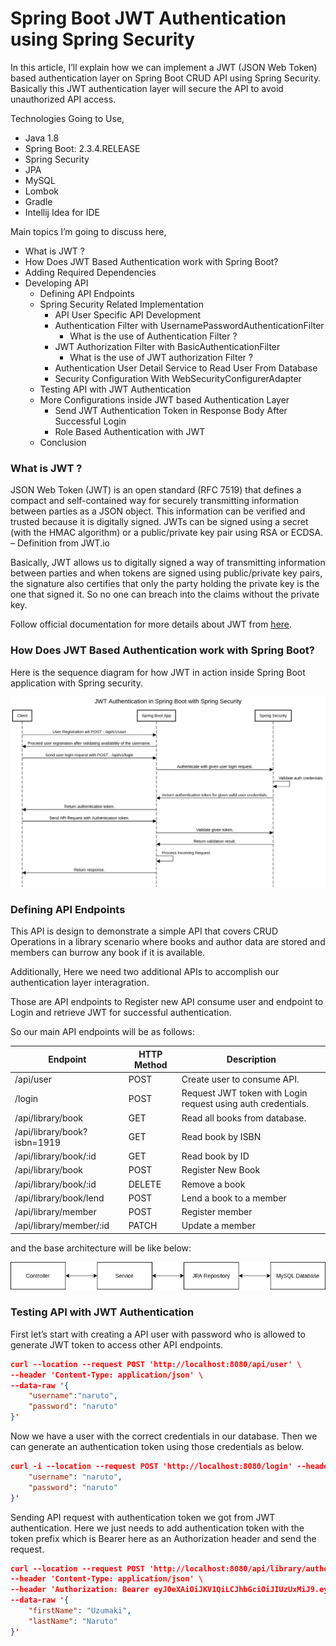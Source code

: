 # Spring Boot JWT Authentication using Spring Security

<p align="left">
In this article, I’ll explain how we can implement a JWT (JSON Web Token) based authentication layer on Spring Boot CRUD API using Spring Security. Basically this JWT authentication layer will secure the API to avoid unauthorized API access.

Technologies Going to Use,

- Java 1.8
- Spring Boot: 2.3.4.RELEASE
- Spring Security
- JPA
- MySQL
- Lombok
- Gradle
- Intellij Idea for IDE

Main topics I’m going to discuss here,

- What is JWT ?
- How Does JWT Based Authentication work with Spring Boot?
- Adding Required Dependencies
- Developing API
    - Defining API Endpoints
    - Spring Security Related Implementation
        - API User Specific API Development
        - Authentication Filter with UsernamePasswordAuthenticationFilter
            - What is the use of Authentication Filter ?
        - JWT Authorization Filter with BasicAuthenticationFilter
            - What is the use of JWT authorization Filter ?
        - Authentication User Detail Service to Read User From Database
        - Security Configuration With WebSecurityConfigurerAdapter
    - Testing API with JWT Authentication
    - More Configurations inside JWT based Authentication Layer
        - Send JWT Authentication Token in Response Body After Successful Login
        - Role Based Authentication with JWT
    - Conclusion

</p>

### What is JWT ?

JSON Web Token (JWT) is an open standard (RFC 7519) that defines a compact and self-contained way for securely
transmitting information between parties as a JSON object. This information can be verified and trusted because it is
digitally signed. JWTs can be signed using a secret (with the HMAC algorithm) or a public/private key pair using RSA or
ECDSA. – Definition from JWT.io

Basically, JWT allows us to digitally signed a way of transmitting information between parties and when tokens are
signed using public/private key pairs, the signature also certifies that only the party holding the private key is the
one that signed it. So no one can breach into the claims without the private key.

Follow official documentation for more details about JWT from [here](https://jwt.io/introduction/).

### How Does JWT Based Authentication work with Spring Boot?

Here is the sequence diagram for how JWT in action inside Spring Boot application with Spring security.

![JWT Work](img/jwt.png "JWT Work")

### Defining API Endpoints

This API is design to demonstrate a simple API that covers CRUD Operations in a library scenario where books and author
data are stored and members can burrow any book if it is available.

Additionally, Here we need two additional APIs to accomplish our authentication layer interagration.

Those are API endpoints to Register new API consume user and endpoint to Login and retrieve JWT for successful
authentication.

So our main API endpoints will be as follows:

| Endpoint    | HTTP Method    | Description                                                  |
| --- | --- |--------------------------------------------------------------|
| /api/user    | POST    | Create user to consume API.                                  |
| /login    | POST    | Request JWT token with Login request using auth credentials. |
| /api/library/book    | GET    | Read all books from database.                                |
| /api/library/book?isbn=1919    | GET    | Read book by ISBN                                            |
| /api/library/book/:id    | GET    | Read book by ID                                              |
| /api/library/book    | POST    | Register New Book                                            |
| /api/library/book/:id    | DELETE    | Remove a book                                                |
| /api/library/book/lend    | POST    | Lend a book to a member                                      |
| /api/library/member    | POST    | Register member                                              |
| /api/library/member/:id    | PATCH    | Update a member                                              |

and the base architecture will be like below:

![Flow](img/flow.png "Flow")

### Testing API with JWT Authentication

First let’s start with creating a API user with password who is allowed to generate JWT token to access other API
endpoints.

```json
curl --location --request POST 'http://localhost:8080/api/user' \
--header 'Content-Type: application/json' \
--data-raw '{
    "username":"naruto",
    "password": "naruto"
}'
```

Now we have a user with the correct credentials in our database. Then we can generate an authentication token using
those credentials as below.

```json
curl -i --location --request POST 'http://localhost:8080/login' --header 'Content-Type: application/json' --data-raw '{
    "username": "naruto",
    "password": "naruto"
}'
```

Sending API request with authentication token we got from JWT authentication. Here we just needs to add authentication
token with the token prefix which is Bearer here as an Authorization header and send the request.

```json
curl --location --request POST 'http://localhost:8080/api/library/author' \
--header 'Content-Type: application/json' \
--header 'Authorization: Bearer eyJ0eXAiOiJKV1QiLCJhbGciOiJIUzUxMiJ9.eyJzdWIiOiJqdGRfYXBpX3VzZXIiLCJleHAiOjE2MDY1MDE4MjJ9.2TBlaqqmXcXUEIU97c1VuRwmJJphZTIAcOd9u6YLYSw8cBFTdJkyYGcwKOrre9TaG-0_E1kY_vqJasPCDiQTIg' \
--data-raw '{
    "firstName": "Uzumaki",
    "lastName": "Naruto"
}'
```





